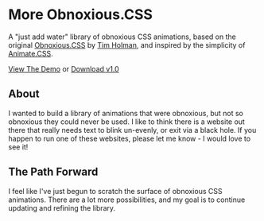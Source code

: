 # More Obnoxious.CSS

A "just add water" library of obnoxious CSS animations, based on the original [Obnoxious.CSS](http://tholman.com/obnoxious/) by [Tim Holman](http://tholman.com/), and inspired by the simplicity of [Animate.CSS](https://daneden.github.io/animate.css/).

[View The Demo](https://thecssking.github.io/MoreObnoxiousCSS/demo/) or [Download v1.0](https://github.com/thecssking/MoreObnoxiousCSS/releases/download/v1.0/moreobnoxious.css)

## About

I wanted to build a library of animations that were obnoxious, but not so obnoxious they could never be used.  I like to think there is a website out there that really needs text to blink un-evenly, or exit via a black hole.  If you happen to run one of these websites, please let me know - I would love to see it!

## The Path Forward

I feel like I've just begun to scratch the surface of obnoxious CSS animations.  There are a lot more possibilities, and my goal is to continue updating and refining the library.




